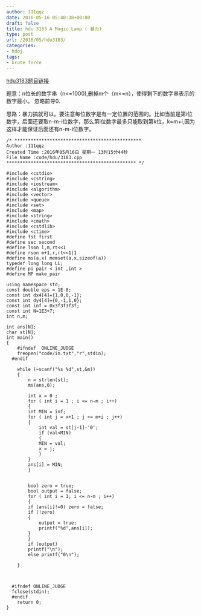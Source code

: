 ```yaml
---
author: 111qqz
date: 2016-05-16 05:40:38+00:00
draft: false
title: hdu 3183 A Magic Lamp ( 暴力)
type: post
url: /2016/05/hdu3183/
categories:
- hdoj
tags:
- brute force
---
```


[hdu3183题目链接](http://acm.hdu.edu.cn/showproblem.php?pid=3183)



题意：n位长的数字串（n<=1000),删掉m个（m<=n），使得剩下的数字串表示的数字最小。 忽略前导0.

思路：暴力搞就可以。要注意每位数字是有一定位置的范围的。比如当前是第i位数字，后面还要取n-m-i位数字，那么第i位数字最多只能取到第k位，k=m+i,因为这样才能保证后面还有n-m-i位数字。



 

    
    /* ***********************************************
    Author :111qqz
    Created Time :2016年05月16日 星期一 13时15分44秒
    File Name :code/hdu/3183.cpp
    ************************************************ */
    
    #include <cstdio>
    #include <cstring>
    #include <iostream>
    #include <algorithm>
    #include <vector>
    #include <queue>
    #include <set>
    #include <map>
    #include <string>
    #include <cmath>
    #include <cstdlib>
    #include <ctime>
    #define fst first
    #define sec second
    #define lson l,m,rt<<1
    #define rson m+1,r,rt<<1|1
    #define ms(a,x) memset(a,x,sizeof(a))
    typedef long long LL;
    #define pi pair < int ,int >
    #define MP make_pair
    
    using namespace std;
    const double eps = 1E-8;
    const int dx4[4]={1,0,0,-1};
    const int dy4[4]={0,-1,1,0};
    const int inf = 0x3f3f3f3f;
    const int N=1E3+7;
    int n,m;
    
    int ans[N];
    char st[N];
    int main()
    {
    	#ifndef  ONLINE_JUDGE 
    	freopen("code/in.txt","r",stdin);
      #endif
    
    	while (~scanf("%s %d",st,&m))
    	{
    	    n = strlen(st);
    	    ms(ans,0);
    
    	    int x = 0 ;
    	    for ( int i = 1 ; i <= n-m ; i++)
    	    {
    		int MIN = inf;
    		for ( int j = x+1 ; j <= m+i ; j++)
    		{
    		    int val = st[j-1]-'0';
    		    if (val<MIN)
    		    {
    			MIN = val;
    			x = j;
    		    }
    		}
    		ans[i] = MIN;
    	    }
    
    	    
    	    bool zero = true;
    	    bool output = false;
    	    for ( int i = 1; i <= n-m ; i++)
    	    {
    		if (ans[i]!=0) zero = false;
    		if (!zero)
    		{
    		    output = true;
    		    printf("%d",ans[i]);
    		}
    	    }
    	    if (output)
    	    printf("\n");
    	    else printf("0\n");
    
    	}
    	
    	
    
      #ifndef ONLINE_JUDGE  
      fclose(stdin);
      #endif
        return 0;
    }
    



